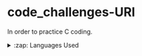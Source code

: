# code_challenges-URI
In order to practice C coding.

<details>
  <summary>:zap: Languages Used</summary>
  <img src="https://github-readme-stats.vercel.app/api/top-langs/?username=Gabrielchollet&layout=compact&bg_color=ffffff&text_color=333333">
</details>
